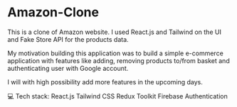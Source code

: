 # Amazon-Clone
This is a clone of Amazon website. I used React.js and Tailwind on the UI and Fake Store API for the products data.

My motivation building this application was to build a simple e-commerce application with features like adding, removing products to/from basket and authenticating user with Google account.

I will with high possibility add more features in the upcoming days.

💻 Tech stack:
React.js
Tailwind CSS
Redux Toolkit
Firebase Authentication

